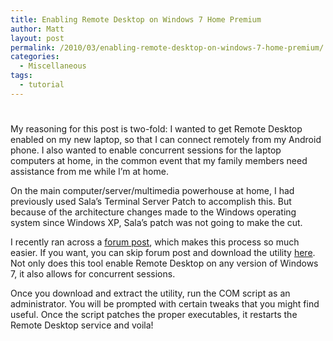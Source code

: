 ```yaml
---
title: Enabling Remote Desktop on Windows 7 Home Premium
author: Matt
layout: post
permalink: /2010/03/enabling-remote-desktop-on-windows-7-home-premium/
categories:
  - Miscellaneous
tags:
  - tutorial
---
```

# 

My reasoning for this post is two-fold: I wanted to get Remote Desktop enabled on my new laptop, so that I can connect remotely from my Android phone. I also wanted to enable concurrent sessions for the laptop computers at home, in the common event that my family members need assistance from me while I’m at home.

On the main computer/server/multimedia powerhouse at home, I had previously used Sala’s Terminal Server Patch to accomplish this. But because of the architecture changes made to the Windows operating system since Windows XP, Sala’s patch was not going to make the cut.

I recently ran across a [forum post][1], which makes this process so much easier. If you want, you can skip forum post and download the utility [here][2]. Not only does this tool enable Remote Desktop on any version of Windows 7, it also allows for concurrent sessions.

 [1]: http://thegreenbutton.com/forums/t/79427.aspx?PageIndex=1
 [2]: http://www.mediafire.com/file/hzz2l5mznzm/Concurrent_RDP_Win7_RTM_patcher_v1.1.zip

Once you download and extract the utility, run the COM script as an administrator. You will be prompted with certain tweaks that you might find useful. Once the script patches the proper executables, it restarts the Remote Desktop service and voila!